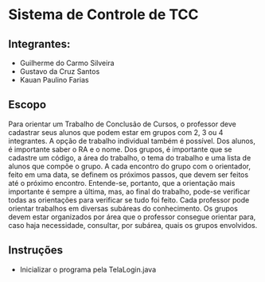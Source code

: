 # Sistema de Controle de TCC
## Integrantes:
- Guilherme do Carmo Silveira 
- Gustavo da Cruz Santos
- Kauan Paulino Farias 
## Escopo
Para orientar um Trabalho de Conclusão de Cursos, o professor deve cadastrar seus alunos que
podem estar em grupos com 2, 3 ou 4 integrantes. A opção de trabalho individual também é
possível. Dos alunos, é importante saber o RA e o nome. Dos grupos, é importante que se
cadastre um código, a área do trabalho, o tema do trabalho e uma lista de alunos que compõe
o grupo.
A cada encontro do grupo com o orientador, feito em uma data, se definem os próximos passos,
que devem ser feitos até o próximo encontro. Entende-se, portanto, que a orientação mais
importante é sempre a última, mas, ao final do trabalho, pode-se verificar todas as orientações
para verificar se tudo foi feito.
Cada professor pode orientar trabalhos em diversas subáreas do conhecimento. Os grupos
devem estar organizados por área que o professor consegue orientar para, caso haja
necessidade, consultar, por subárea, quais os grupos envolvidos.

## Instruções
- Inicializar o programa pela TelaLogin.java

